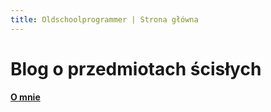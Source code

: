 ```yaml
---
title: Oldschoolprogrammer | Strona główna
---
```

# Blog o przedmiotach ścisłych






#### [O mnie](about.md)
